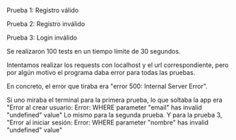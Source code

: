 Prueba 1: Registro válido

Prueba 2: Registro inválido

Prueba 3: Login inválido

Se realizaron 100 tests en un tiempo límite de 30 segundos.

Intentamos realizar los requests con localhost y el url correspondiente, pero por algún motivo el programa daba error para todas las pruebas.

En concreto, el error que tiraba era "error 500: Internal Server Error".

Si uno miraba el terminal para la primera prueba, lo que soltaba la app era "Error al crear usuario: Error: WHERE parameter "email" has invalid "undefined" value" Lo mismo para la segunda prueba. Y para la prueba 3, "Error al iniciar sesión: Error: WHERE parameter "nombre" has invalid "undefined" value"
